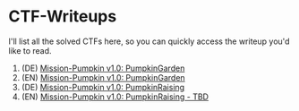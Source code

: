 # CTF-Writeups

I'll list all the solved CTFs here, so you can quickly access the writeup you'd like to read.


1. (DE) [Mission-Pumpkin v1.0: PumpkinGarden](https://github.com/shendayan/CTF-Writeups/blob/gh-pages/%5BDE%5DPumpkinGarden.md)
1. (EN) [Mission-Pumpkin v1.0: PumpkinGarden](https://github.com/shendayan/CTF-Writeups/blob/gh-pages/[EN]PumpkinGarden.md)
2. (DE) [Mission-Pumpkin v1.0: PumpkinRaising](https://github.com/shendayan/CTF-Writeups/blob/gh-pages/%5BDE%5DPumpkinRaising.md)
2. (EN) [Mission-Pumpkin v1.0: PumpkinRaising - TBD](https://github.com/shendayan/CTF-Writeups/blob/gh-pages/%5BEN%5DPumpkinRaising.md)
